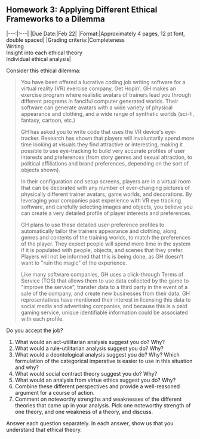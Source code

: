 ## Homework 3: Applying Different Ethical Frameworks to a Dilemma

|---:|:---|
|Due Date:|Feb 22|
|Format:|Approximately 4 pages, 12 pt font, double spaced|
|Grading criteria:|Completeness<br>Writing<br>Insight into each ethical theory<br>Individual ethical analysis|

Consider this ethical dilemma:

> You have been offered a lucrative coding job writing software for a virtual reality (VR) exercise company, Get Hopin'. GH makes an exercise program where realistic avatars of trainers lead you through different programs in fanciful computer generated worlds. Their software can generate avatars with a wide variety of physical appearance and clothing, and a wide range of synthetic worlds (sci-fi, fantasy, cartoon, etc.)
>
>GH has asked you to write code that uses the VR device's eye-tracker. Research has shown that players will involuntarily spend more time looking at visuals they find attractive or interesting, making it possible to use eye-tracking to build very accurate profiles of user interests and preferences (from story genres and sexual attraction, to political affiliations and brand preferences, depending on the sort of objects shown).
>
> In their configuration and setup screens, players are in a virtual room that can be decorated with any number of ever-changing pictures of physically different trainer avatars, game worlds, and decorations. By leveraging your companies past experience with VR eye tracking software, and carefully selecting images and objects, you believe you can create a very detailed profile of player interests and preferences. 
>
> GH plans to use these detailed user-preference profiles to automatically tailor the trainers appearance and clothing, along genres and contents of the training worlds, to match the preferences of the player. They expect people will spend more time in the system if it is populated with people, objects, and scenes that they prefer. Players will not be informed that this is being done, as GH doesn't want to "ruin the magic" of the experience.
>
> Like many software companies, GH uses a click-through Terms of Service (TOS) that allows them to use data collected by the game to "improve the service", transfer data to a third party in the event of a sale of the company, and create new businesses from their data. GH representatives have mentioned their interest in licensing this data to social media and advertising companies, and because this is a paid gaming service, unique identifiable information could be associated with each profile.


Do you accept the job?

1. What would an act-utilitarian analysis suggest you do? Why?
2. What would a rule-utilitarian analysis suggest you do? Why?
3. What would a deontological analysis suggest you do? Why? Which formulation of the categorical imperative is easier to use in this situation and why?
4. What would social contract theory suggest you do? Why?
5. What would an analysis from virtue ethics suggest you do? Why?
6. Combine these different perspectives and provide a well-reasoned argument for a course of action.
7. Comment on noteworthy strengths and weaknesses of the different theories that came up in your analysis. Pick one noteworthy strength of one theory, and one weakness of a theory, and discuss.

Answer each question separately. In each answer, show us that you understand that ethical theory.